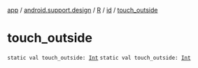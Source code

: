 [app](../../../index.md) / [android.support.design](../../index.md) / [R](../index.md) / [id](index.md) / [touch_outside](.)

# touch_outside

`static val touch_outside: `[`Int`](https://kotlinlang.org/api/latest/jvm/stdlib/kotlin/-int/index.html)
`static val touch_outside: `[`Int`](https://kotlinlang.org/api/latest/jvm/stdlib/kotlin/-int/index.html)